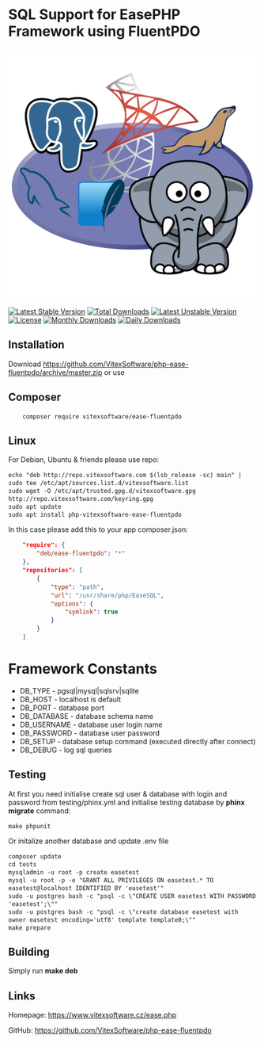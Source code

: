 SQL Support for EasePHP Framework using FluentPDO
=================================================

![Project logo](php-ease-fluentpdo.svg?raw=true)

[![Latest Stable Version](https://poser.pugx.org/vitexsoftware/ease-fluentpdo/version)](https://packagist.org/packages/vitexsoftware/ease-fluentpdo)
[![Total Downloads](https://poser.pugx.org/vitexsoftware/ease-fluentpdo/downloads)](https://packagist.org/packages/vitexsoftware/ease-fluentpdo)
[![Latest Unstable Version](https://poser.pugx.org/vitexsoftware/ease-fluentpdo/v/unstable)](//packagist.org/packages/vitexsoftware/ease-fluentpdo)
[![License](https://poser.pugx.org/vitexsoftware/ease-fluentpdo/license)](https://packagist.org/packages/vitexsoftware/ease-fluentpdo)
[![Monthly Downloads](https://poser.pugx.org/vitexsoftware/ease-fluentpdo/d/monthly)](https://packagist.org/packages/vitexsoftware/ease-fluentpdo)
[![Daily Downloads](https://poser.pugx.org/vitexsoftware/ease-fluentpdo/d/daily)](https://packagist.org/packages/vitexsoftware/ease-fluentpdo)


Installation
------------

Download https://github.com/VitexSoftware/php-ease-fluentpdo/archive/master.zip or use

Composer
--------

```shell
    composer require vitexsoftware/ease-fluentpdo
```

Linux
-----

For Debian, Ubuntu & friends please use repo:

```shell
echo "deb http://repo.vitexsoftware.com $(lsb_release -sc) main" | sudo tee /etc/apt/sources.list.d/vitexsoftware.list
sudo wget -O /etc/apt/trusted.gpg.d/vitexsoftware.gpg http://repo.vitexsoftware.com/keyring.gpg
sudo apt update
sudo apt install php-vitexsoftware-ease-fluentpdo
```

In this case please add this to your app composer.json:

```json
    "require": {
        "deb/ease-fluentpdo": "*"
    },
    "repositories": [
        {
            "type": "path",
            "url": "/usr/share/php/EaseSQL",
            "options": {
                "symlink": true
            }
        }
    ]
```

Framework Constants
===================

* DB_TYPE      - pgsql|mysql|sqlsrv|sqlite
* DB_HOST      - localhost is default
* DB_PORT      - database port
* DB_DATABASE  - database schema name
* DB_USERNAME  - database user login name
* DB_PASSWORD  - database user password
* DB_SETUP     - database setup command (executed directly after connect)
* DB_DEBUG     - log sql queries

Testing
-------

At first you need initialise create sql user & database with login and password 
from testing/phinx.yml and initialise testing database by **phinx migrate** 
command:

```shell
make phpunit
```

Or initalize another database and update .env file

```shell
composer update
cd tests
mysqladmin -u root -p create easetest
mysql -u root -p -e "GRANT ALL PRIVILEGES ON easetest.* TO easetest@localhost IDENTIFIED BY 'easetest'"
sudo -u postgres bash -c "psql -c \"CREATE USER easetest WITH PASSWORD 'easetest';\""
sudo -u postgres bash -c "psql -c \"create database easetest with owner easetest encoding='utf8' template template0;\""
make prepare
```

Building
--------

Simply run **make deb**

Links
-----

Homepage: https://www.vitexsoftware.cz/ease.php

GitHub: https://github.com/VitexSoftware/php-ease-fluentpdo
